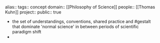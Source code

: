 alias::
tags:: concept
domain:: [[Philosophy of Science]] 
people:: [[Thomas Kuhn]] 
project::
public:: true
- the set of understandings, conventions, shared practice and #gestalt that dominate 'normal science' in between periods of scientific paradigm shift
-